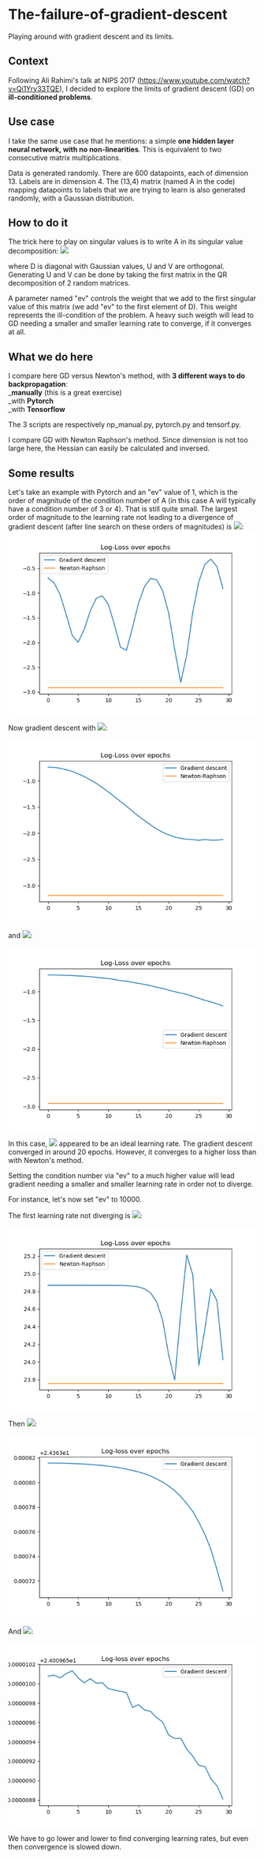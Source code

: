 # The-failure-of-gradient-descent
Playing around with gradient descent and its limits.

## Context
Following Ali Rahimi's talk at NIPS 2017 (https://www.youtube.com/watch?v=Qi1Yry33TQE), I decided to explore the limits of gradient descent (GD) on **ill-conditioned problems**.

## Use case
I take the same use case that he mentions: a simple **one hidden layer neural network, with no non-linearities**. This is equivalent to two consecutive matrix multiplications.

Data is generated randomly. There are 600 datapoints, each of dimension 13. Labels are in dimension 4. The (13,4) matrix (named A in the code) mapping datapoints to labels that we are trying to learn is also generated randomly, with a Gaussian distribution. 

## How to do it
The trick here to play on singular values is to write A in its singular value decomposition: 
<img src="https://latex.codecogs.com/svg.latex?\Large&space;A=U.D.V^{T}">

where D is diagonal with Gaussian values, U and V are orthogonal. Generating U and V can be done by taking the first matrix in the QR decomposition of 2 random matrices. 

A parameter named "ev" controls the weight that we add to the first singular value of this matrix (we add "ev" to the first element of D). This weight represents the ill-condition of the problem. A heavy such weigth will lead to GD needing a smaller and smaller learning rate to converge, if it converges at all. 

## What we do here
I compare here GD versus Newton's method, with **3 different ways to do backpropagation**:\
_**manually** (this is a great exercise)\
_with **Pytorch**\
_with **Tensorflow**

The 3 scripts are respectively np_manual.py, pytorch.py and tensorf.py. 

I compare GD with Newton Raphson's method. Since dimension is not too large here, the Hessian can easily be calculated and inversed. 

## Some results
Let's take an example with Pytorch and an "ev" value of 1, which is the order of magnitude of the condition number of A (in this case A will typically have a condition number of 3 or 4). That is still quite small. 
The largest order of magnitude to the learning rate not leading to a divergence of gradient descent (after line search on these orders of magnitudes) is <img src="https://latex.codecogs.com/svg.latex?\Large&space;lr=10^{-5}">:
![1st image](pytorch1e-5.png)

Now gradient descent with <img src="https://latex.codecogs.com/svg.latex?\Large&space;lr=10^{-6}">:

![2nd image](pytorch1e-6.png)

and <img src="https://latex.codecogs.com/svg.latex?\Large&space;lr=10^{-7}">:

![3rd image](pytorch1e-7.png)

In this case, <img src="https://latex.codecogs.com/svg.latex?\Large&space;lr=10^{-6}"> appeared to be an ideal learning rate. The gradient descent converged in around 20 epochs. However, it converges to a higher loss than with Newton's method.

Setting the condition number via "ev" to a much higher value will lead gradient needing a smaller and smaller learning rate in order not to diverge. 

For instance, let's now set "ev" to 10000. 

The first learning rate not diverging is <img src="https://latex.codecogs.com/svg.latex?\Large&space;lr=10^{-10}">:

![1st image](pytorch1e61e-10.png)

Then <img src="https://latex.codecogs.com/svg.latex?\Large&space;lr=10^{-11}">:

![1st image](pytorch1e61e-11.png)

And <img src="https://latex.codecogs.com/svg.latex?\Large&space;lr=10^{-12}">:

![1st image](pytorch1e61e-12.png)

We have to go lower and lower to find converging learning rates, but even then convergence is slowed down. 

